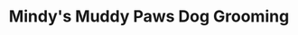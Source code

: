 ---
title: "Mindy's Muddy Paws Dog Grooming"
url: /junction-city/mindys-muddy-paws-dog-grooming/
shop: pet grooming
---